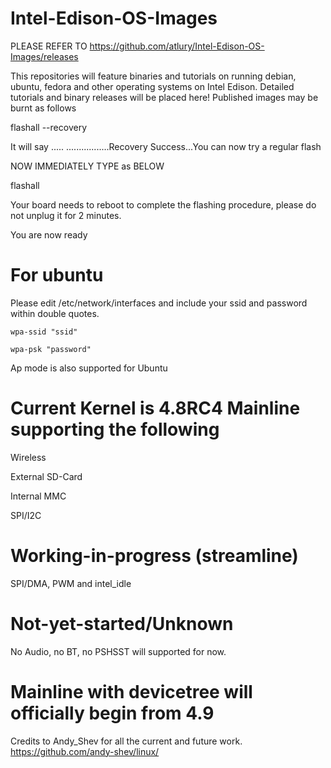 # Intel-Edison-OS-Images

PLEASE REFER TO https://github.com/atlury/Intel-Edison-OS-Images/releases

This repositories will feature binaries and tutorials on running debian, ubuntu, fedora and other operating systems on Intel Edison. Detailed tutorials and binary releases will be placed here! Published images may be burnt as follows


flashall --recovery

It will say ..... .................Recovery Success...You can now try a regular flash

NOW IMMEDIATELY TYPE as BELOW

flashall

Your board needs to reboot to complete the flashing procedure, please do not unplug it for 2 minutes.

You are now ready

# For ubuntu 

Please edit /etc/network/interfaces and include your ssid and password within double quotes.

    wpa-ssid "ssid"
    
    wpa-psk "password"


Ap mode is also supported for Ubuntu

# Current Kernel is 4.8RC4 Mainline supporting the following

Wireless

External SD-Card

Internal MMC

SPI/I2C

# Working-in-progress (streamline)

SPI/DMA, PWM and intel_idle

# Not-yet-started/Unknown

No Audio, no BT, no PSHSST will supported for now.

# Mainline with devicetree will officially begin from 4.9

Credits to Andy_Shev for all the current and future work.
https://github.com/andy-shev/linux/

